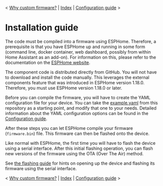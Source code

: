 < [Why custom firmware?](why_custom_firmware.md) | [Index](../README.md) | [Configuration guide](configuration.md) >

# Installation guide

The code must be compiled into a firmware using ESPHome. Therefore, a prerequisite is that you have
ESPHome up and running in some form (command line, docker container, web dashboard, possibly from
within Home Assistant as an add-on). For information on this, please refer to the documentation on
the [ESPHome website](https://esphome.io).

The component code is distributed directly from GitHub. You will not have to download and install
the code manually. This leverages the external components feature that was introduced in ESPHome
version 1.18.0. Therefore, you must use ESPHome version 1.18.0 or later.

Before you can compile the firmware, you will have to create the YAML configuration file for your
device. You can take the [example.yaml](../example.yaml) from this repository as a starting point, and
modify that one to your needs. Detailed information about the YAML configuration options can be
found in the [Configuration guide](configuration.md).

After these steps you can let ESPHome compile your firmware (`firmware.bin`) file. This firmware
can then be flashed onto the device.

Like normal with ESPHome, the first time you will have to flash the device using a serial interface.
After this initial flashing operation, you can flash new versions of the firmware using the OTA
(Over The Air) method.

See [the flashing guide](flashing.md) for hints on opening up the device and flashing its firmware
using the serial interface.

< [Why custom firmware?](why_custom_firmware.md) | [Index](../README.md) | [Configuration guide](configuration.md) >
